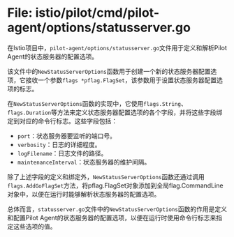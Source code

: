# File: istio/pilot/cmd/pilot-agent/options/statusserver.go

在Istio项目中，`pilot-agent/options/statusserver.go`文件用于定义和解析Pilot Agent的状态服务器的配置选项。

该文件中的`NewStatusServerOptions`函数用于创建一个新的状态服务器配置选项，它接收一个参数`flags *pflag.FlagSet`，该参数用于设置状态服务器配置选项的标志。

在`NewStatusServerOptions`函数的实现中，它使用`flags.String`、`flags.Duration`等方法来定义状态服务器配置选项的各个字段，并将这些字段绑定到对应的命令行标志。这些字段包括：

- `port`：状态服务器要监听的端口号。
- `verbosity`：日志的详细程度。
- `logFilename`：日志文件的路径。
- `maintenanceInterval`：状态服务器的维护间隔。

除了上述字段的定义和绑定外，`NewStatusServerOptions`函数还通过调用`flags.AddGoFlagSet`方法，将pflag.FlagSet对象添加到全局flag.CommandLine对象中，以便在运行时能够解析状态服务器的配置选项。

总体而言，`statusserver.go`文件中的`NewStatusServerOptions`函数的作用是定义和配置Pilot Agent的状态服务器的配置选项，以便在运行时使用命令行标志来指定这些选项的值。

